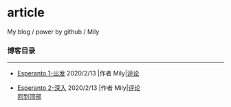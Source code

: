 # article
My blog / power by github / Mily
### 博客目录
---
- [Esperanto 1-出发](https://www.jianshu.com/p/eabeb6348fca) 2020/2/13 |作者 Mily|[评论](https://github.com/momoNorthy/article/issues/1)

- [Esperanto 2-深入](https://github.com/momoNorthy/article/blob/master/posts/Esperanto-2-shenru.md) 2020/2/13 |作者 Mily|[评论](https://github.com/momoNorthy/article/issues/2)
<br>[回到顶部](#article)

